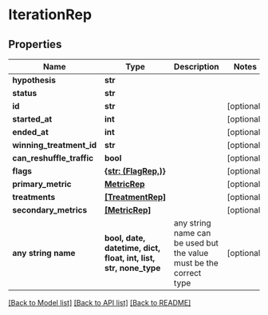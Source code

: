 # IterationRep


## Properties
Name | Type | Description | Notes
------------ | ------------- | ------------- | -------------
**hypothesis** | **str** |  | 
**status** | **str** |  | 
**id** | **str** |  | [optional] 
**started_at** | **int** |  | [optional] 
**ended_at** | **int** |  | [optional] 
**winning_treatment_id** | **str** |  | [optional] 
**can_reshuffle_traffic** | **bool** |  | [optional] 
**flags** | [**{str: (FlagRep,)}**](FlagRep.md) |  | [optional] 
**primary_metric** | [**MetricRep**](MetricRep.md) |  | [optional] 
**treatments** | [**[TreatmentRep]**](TreatmentRep.md) |  | [optional] 
**secondary_metrics** | [**[MetricRep]**](MetricRep.md) |  | [optional] 
**any string name** | **bool, date, datetime, dict, float, int, list, str, none_type** | any string name can be used but the value must be the correct type | [optional]

[[Back to Model list]](../README.md#documentation-for-models) [[Back to API list]](../README.md#documentation-for-api-endpoints) [[Back to README]](../README.md)


